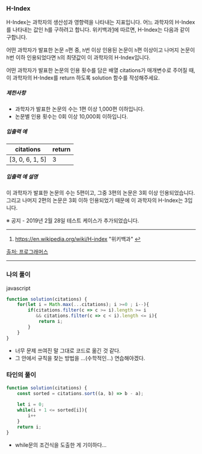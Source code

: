 ### H-Index

H-Index는 과학자의 생산성과 영향력을 나타내는 지표입니다. 어느 과학자의 H-Index를 나타내는 값인 h를 구하려고 합니다. 위키백과[1](https://programmers.co.kr/learn/courses/30/lessons/42747/solution_groups?language=javascript#fn1)에 따르면, H-Index는 다음과 같이 구합니다.

어떤 과학자가 발표한 논문 `n`편 중, `h`번 이상 인용된 논문이 `h`편 이상이고 나머지 논문이 h번 이하 인용되었다면 `h`의 최댓값이 이 과학자의 H-Index입니다.

어떤 과학자가 발표한 논문의 인용 횟수를 담은 배열 citations가 매개변수로 주어질 때, 이 과학자의 H-Index를 return 하도록 solution 함수를 작성해주세요.

##### 제한사항

- 과학자가 발표한 논문의 수는 1편 이상 1,000편 이하입니다.
- 논문별 인용 횟수는 0회 이상 10,000회 이하입니다.

##### 입출력 예

| citations       | return |
| --------------- | ------ |
| [3, 0, 6, 1, 5] | 3      |

##### 입출력 예 설명

이 과학자가 발표한 논문의 수는 5편이고, 그중 3편의 논문은 3회 이상 인용되었습니다. 그리고 나머지 2편의 논문은 3회 이하 인용되었기 때문에 이 과학자의 H-Index는 3입니다.

※ 공지 - 2019년 2월 28일 테스트 케이스가 추가되었습니다.

------

1. https://en.wikipedia.org/wiki/H-index "위키백과" [↩](https://programmers.co.kr/learn/courses/30/lessons/42747/solution_groups?language=javascript#fnref1)

[출처: 프로그래머스](https://programmers.co.kr/learn/courses/30/lessons/42747/solution_groups?language=javascript)

---

### 나의 풀이

javascript

```js
function solution(citations) {
    for(let i = Math.max(...citations); i >=0 ; i--){
        if(citations.filter(c => c >= i).length >= i 
           && citations.filter(c => c < i).length <= i){
            return i;
        }
    }
}
```

- 너무 문제 쓰여진 말 그대로 코드로 옮긴 것 같다.
- 그 안에서 규칙을 찾는 방법을 ...(수학적인...) 연습해야겠다.

### 타인의 풀이

```js
function solution(citations) {
    const sorted = citations.sort((a, b) => b - a);
    
    let i = 0;
    while(i + 1 <= sorted[i]){
        i++
    }
    return i;
}
```

- while문의 조건식을 도출한 게 기이하다...

  
